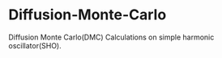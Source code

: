 # Diffusion-Monte-Carlo
Diffusion Monte Carlo(DMC) Calculations on simple harmonic oscillator(SHO).  
